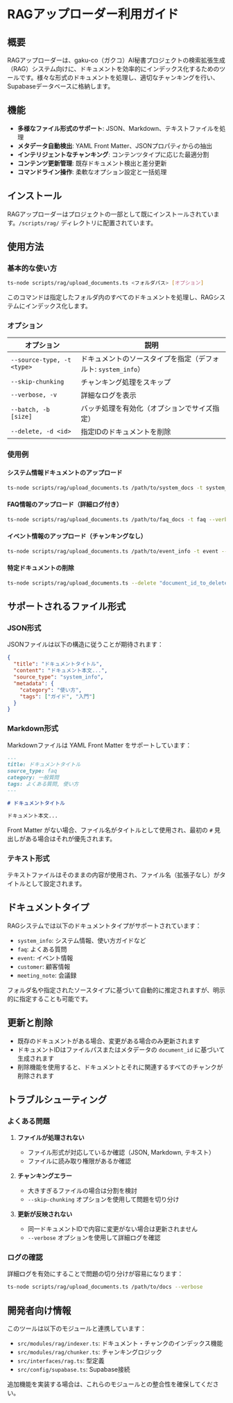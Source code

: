 # RAGアップローダー利用ガイド

## 概要

RAGアップローダーは、gaku-co（ガクコ）AI秘書プロジェクトの検索拡張生成（RAG）システム向けに、ドキュメントを効率的にインデックス化するためのツールです。様々な形式のドキュメントを処理し、適切なチャンキングを行い、Supabaseデータベースに格納します。

## 機能

- **多様なファイル形式のサポート**: JSON、Markdown、テキストファイルを処理
- **メタデータ自動検出**: YAML Front Matter、JSONプロパティからの抽出
- **インテリジェントなチャンキング**: コンテンツタイプに応じた最適分割
- **コンテンツ更新管理**: 既存ドキュメント検出と差分更新
- **コマンドライン操作**: 柔軟なオプション設定と一括処理

## インストール

RAGアップローダーはプロジェクトの一部として既にインストールされています。`/scripts/rag/` ディレクトリに配置されています。

## 使用方法

### 基本的な使い方

```bash
ts-node scripts/rag/upload_documents.ts <フォルダパス> [オプション]
```

このコマンドは指定したフォルダ内のすべてのドキュメントを処理し、RAGシステムにインデックス化します。

### オプション

| オプション | 説明 |
|-----------|------|
| `--source-type, -t <type>` | ドキュメントのソースタイプを指定（デフォルト: `system_info`） |
| `--skip-chunking` | チャンキング処理をスキップ |
| `--verbose, -v` | 詳細なログを表示 |
| `--batch, -b [size]` | バッチ処理を有効化（オプションでサイズ指定） |
| `--delete, -d <id>` | 指定IDのドキュメントを削除 |

### 使用例

#### システム情報ドキュメントのアップロード
```bash
ts-node scripts/rag/upload_documents.ts /path/to/system_docs -t system_info
```

#### FAQ情報のアップロード（詳細ログ付き）
```bash
ts-node scripts/rag/upload_documents.ts /path/to/faq_docs -t faq --verbose
```

#### イベント情報のアップロード（チャンキングなし）
```bash
ts-node scripts/rag/upload_documents.ts /path/to/event_info -t event --skip-chunking
```

#### 特定ドキュメントの削除
```bash
ts-node scripts/rag/upload_documents.ts --delete "document_id_to_delete"
```

## サポートされるファイル形式

### JSON形式

JSONファイルは以下の構造に従うことが期待されます：

```json
{
  "title": "ドキュメントタイトル",
  "content": "ドキュメント本文...",
  "source_type": "system_info",
  "metadata": {
    "category": "使い方",
    "tags": ["ガイド", "入門"]
  }
}
```

### Markdown形式

Markdownファイルは YAML Front Matter をサポートしています：

```markdown
---
title: ドキュメントタイトル
source_type: faq
category: 一般質問
tags: よくある質問, 使い方
---

# ドキュメントタイトル

ドキュメント本文...
```

Front Matter がない場合、ファイル名がタイトルとして使用され、最初の `#` 見出しがある場合はそれが優先されます。

### テキスト形式

テキストファイルはそのままの内容が使用され、ファイル名（拡張子なし）がタイトルとして設定されます。

## ドキュメントタイプ

RAGシステムでは以下のドキュメントタイプがサポートされています：

- `system_info`: システム情報、使い方ガイドなど
- `faq`: よくある質問
- `event`: イベント情報
- `customer`: 顧客情報
- `meeting_note`: 会議録

フォルダ名や指定されたソースタイプに基づいて自動的に推定されますが、明示的に指定することも可能です。

## 更新と削除

- 既存のドキュメントがある場合、変更がある場合のみ更新されます
- ドキュメントIDはファイルパスまたはメタデータの `document_id` に基づいて生成されます
- 削除機能を使用すると、ドキュメントとそれに関連するすべてのチャンクが削除されます

## トラブルシューティング

### よくある問題

1. **ファイルが処理されない**
   - ファイル形式が対応しているか確認（JSON, Markdown, テキスト）
   - ファイルに読み取り権限があるか確認

2. **チャンキングエラー**
   - 大きすぎるファイルの場合は分割を検討
   - `--skip-chunking` オプションを使用して問題を切り分け

3. **更新が反映されない**
   - 同一ドキュメントIDで内容に変更がない場合は更新されません
   - `--verbose` オプションを使用して詳細ログを確認

### ログの確認

詳細ログを有効にすることで問題の切り分けが容易になります：

```bash
ts-node scripts/rag/upload_documents.ts /path/to/docs --verbose
```

## 開発者向け情報

このツールは以下のモジュールと連携しています：

- `src/modules/rag/indexer.ts`: ドキュメント・チャンクのインデックス機能
- `src/modules/rag/chunker.ts`: チャンキングロジック
- `src/interfaces/rag.ts`: 型定義
- `src/config/supabase.ts`: Supabase接続

追加機能を実装する場合は、これらのモジュールとの整合性を確保してください。
